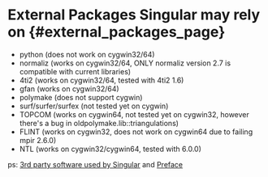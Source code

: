 External Packages Singular may rely on {#external_packages_page}
======================================

* python (does not work on cygwin32/64) 
* normaliz (works on cygwin32/64, ONLY normaliz version 2.7 is compatible with current libraries)
* 4ti2 (works on cygwin32/64, tested with 4ti2 1.6)
* gfan (works on cygwin32/64)
* polymake (does not support cygwin)
* surf/surfer/surfex (not tested yet on cygwin)
* TOPCOM (works on cygwin64, not tested yet on cygwin32, however there's a bug in oldpolymake.lib::triangulations)
* FLINT (works on cygwin32, does not work on cygwin64 due to failing mpir 2.6.0)
* NTL (works on cygwin32/cygwin64, tested with 6.0.0)

ps: [3rd party software used by Singular](http://www.singular.uni-kl.de/index.php/third-party-software/software-used-by-singular.html) and [Preface](http://www.singular.uni-kl.de/Manual/3-1-6/sing_1.htm#SEC1)


